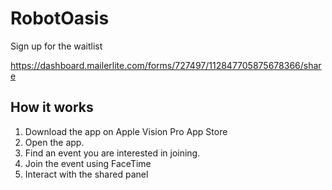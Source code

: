 # RobotOasis

Sign up for the waitlist

https://dashboard.mailerlite.com/forms/727497/112847705875678366/share


## How it works

1. Download the app on Apple Vision Pro App Store
2. Open the app.
3. Find an event you are interested in joining.
4. Join the event using FaceTime
5. Interact with the shared panel

